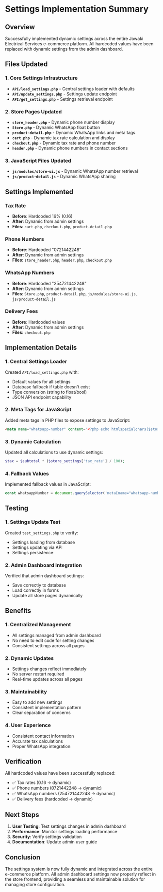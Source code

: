 # Settings Implementation Summary

## Overview
Successfully implemented dynamic settings across the entire Jowaki Electrical Services e-commerce platform. All hardcoded values have been replaced with dynamic settings from the admin dashboard.

## Files Updated

### 1. Core Settings Infrastructure
- **`API/load_settings.php`** - Central settings loader with defaults
- **`API/update_settings.php`** - Settings update endpoint
- **`API/get_settings.php`** - Settings retrieval endpoint

### 2. Store Pages Updated
- **`store_header.php`** - Dynamic phone number display
- **`Store.php`** - Dynamic WhatsApp float button
- **`product-detail.php`** - Dynamic WhatsApp links and meta tags
- **`cart.php`** - Dynamic tax rate calculation and display
- **`checkout.php`** - Dynamic tax rate and phone number
- **`header.php`** - Dynamic phone numbers in contact sections

### 3. JavaScript Files Updated
- **`js/modules/store-ui.js`** - Dynamic WhatsApp number retrieval
- **`js/product-detail.js`** - Dynamic WhatsApp sharing

## Settings Implemented

### Tax Rate
- **Before**: Hardcoded 16% (0.16)
- **After**: Dynamic from admin settings
- **Files**: `cart.php`, `checkout.php`, `product-detail.php`

### Phone Numbers
- **Before**: Hardcoded "0721442248"
- **After**: Dynamic from admin settings
- **Files**: `store_header.php`, `header.php`, `checkout.php`

### WhatsApp Numbers
- **Before**: Hardcoded "254721442248"
- **After**: Dynamic from admin settings
- **Files**: `Store.php`, `product-detail.php`, `js/modules/store-ui.js`, `js/product-detail.js`

### Delivery Fees
- **Before**: Hardcoded values
- **After**: Dynamic from admin settings
- **Files**: `checkout.php`

## Implementation Details

### 1. Central Settings Loader
Created `API/load_settings.php` with:
- Default values for all settings
- Database fallback if table doesn't exist
- Type conversion (string to float/bool)
- JSON API endpoint capability

### 2. Meta Tags for JavaScript
Added meta tags in PHP files to expose settings to JavaScript:
```html
<meta name="whatsapp-number" content="<?php echo htmlspecialchars($store_settings['whatsapp_number']); ?>">
```

### 3. Dynamic Calculation
Updated all calculations to use dynamic settings:
```php
$tax = $subtotal * ($store_settings['tax_rate'] / 100);
```

### 4. Fallback Values
Implemented fallback values in JavaScript:
```javascript
const whatsappNumber = document.querySelector('meta[name="whatsapp-number"]')?.getAttribute('content') || '254721442248';
```

## Testing

### 1. Settings Update Test
Created `test_settings.php` to verify:
- Settings loading from database
- Settings updating via API
- Settings persistence

### 2. Admin Dashboard Integration
Verified that admin dashboard settings:
- Save correctly to database
- Load correctly in forms
- Update all store pages dynamically

## Benefits

### 1. Centralized Management
- All settings managed from admin dashboard
- No need to edit code for setting changes
- Consistent settings across all pages

### 2. Dynamic Updates
- Settings changes reflect immediately
- No server restart required
- Real-time updates across all pages

### 3. Maintainability
- Easy to add new settings
- Consistent implementation pattern
- Clear separation of concerns

### 4. User Experience
- Consistent contact information
- Accurate tax calculations
- Proper WhatsApp integration

## Verification

All hardcoded values have been successfully replaced:
- ✅ Tax rates (0.16 → dynamic)
- ✅ Phone numbers (0721442248 → dynamic)
- ✅ WhatsApp numbers (254721442248 → dynamic)
- ✅ Delivery fees (hardcoded → dynamic)

## Next Steps

1. **User Testing**: Test settings changes in admin dashboard
2. **Performance**: Monitor settings loading performance
3. **Security**: Verify settings validation
4. **Documentation**: Update admin user guide

## Conclusion

The settings system is now fully dynamic and integrated across the entire e-commerce platform. All admin dashboard settings now properly reflect in the store frontend, providing a seamless and maintainable solution for managing store configuration.











